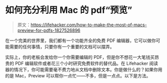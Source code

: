 # 如何充分利用 Mac 的 pdf“预览”

> 原文：<https://lifehacker.com/how-to-make-the-most-of-macs-preview-for-pdfs-1827526896>

在一个完美的世界里，我们都有一个功能齐全的免费 PDF 编辑器，它可以做你可能需要的任何事情，只要你有一个重要的文档可以摆弄。

实际上，你的老板会发给你一个你需要编辑的 PDF，但是你不想花一大笔钱买昂贵的 PDF 编辑软件或者花三个小时研究免费软件的替代品。在 Lifehacker 阅读器的情况下，你可能需要毫不费力地从文档中删除文本。你是做什么的？如果你用的是 Mac，Preview 可以帮你一点忙——不多，但是一点点。以下是方法。